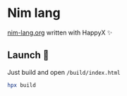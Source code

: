 # Nim lang

[nim-lang.org](https://nim-lang.org) written with HappyX ✨


## Launch 🔨

Just build and open `/build/index.html`
```nim
hpx build
```
